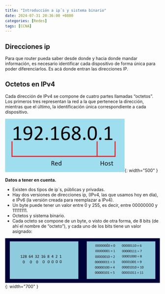 ```yaml
---
title: "Introducción a ip´s y sistema binario"
date: 2024-07-31 20:36:00 +0800
categories: [Redes]
tags: [CCNA]
---
```


## Direcciones ip

Para que router pueda saber desde donde y hacia donde mandar información, es necesario identificar cada dispositivo de forma única para poder diferenciarlos. Es acá donde entran las direcciones IP.

## Octetos en IPv4 

Cada dirección de IPv4 se compone de cuatro partes llamadas “octetos”. Los primeros tres representan la red a la que pertenece la dirección, mientras que el último, la identificación única correspondiente a cada dispositivo.  

![alt text](/assets/ip.png){: width="500" }


**Datos a tener en cuenta.**

* Existen dos tipos de ip´s, públicas y privadas.
* Hay dos versiones de direcciones ip, (IPv4, las que usamos hoy en día), e IPv6 (la versión creada para reemplazar a IPv4).
* Un byte puede tener un valor entre 0 y 255, es decir, entre 00000000 y 11111111.
* Octetos y sistema binario.
* Cada octeto se compone de un byte, o visto de otra forma, de 8 bits (de ahí el nombre de “octeto”), y cada uno de los bits tiene un valor asignado:

![alt text](/assets/octetos.png){: width="700" }